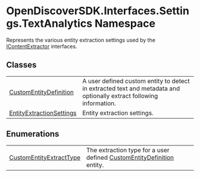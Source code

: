 # OpenDiscoverSDK.Interfaces.Settings.TextAnalytics Namespace



Represents the various entity extraction settings used by the <a href="94fa03c2-ad71-ecdc-48b0-48fb7ff40e45">IContentExtractor</a> interfaces.




## Classes
<table>
<tr>
<td><a href="d7c5aca5-b71b-adf0-af66-e8075f3cb7e1">CustomEntityDefinition</a></td>
<td>A user defined custom entity to detect in extracted text and metadata and optionally extract following information.</td></tr>
<tr>
<td><a href="ec55b021-9975-fde7-8194-2e5ebc6ce775">EntityExtractionSettings</a></td>
<td>Entity extraction settings.</td></tr>
</table>

## Enumerations
<table>
<tr>
<td><a href="ba039553-3d3d-7261-ac5a-f6ad9ba5c0c1">CustomEntityExtractType</a></td>
<td>The extraction type for a user defined <a href="d7c5aca5-b71b-adf0-af66-e8075f3cb7e1">CustomEntityDefinition</a> entity.</td></tr>
</table>